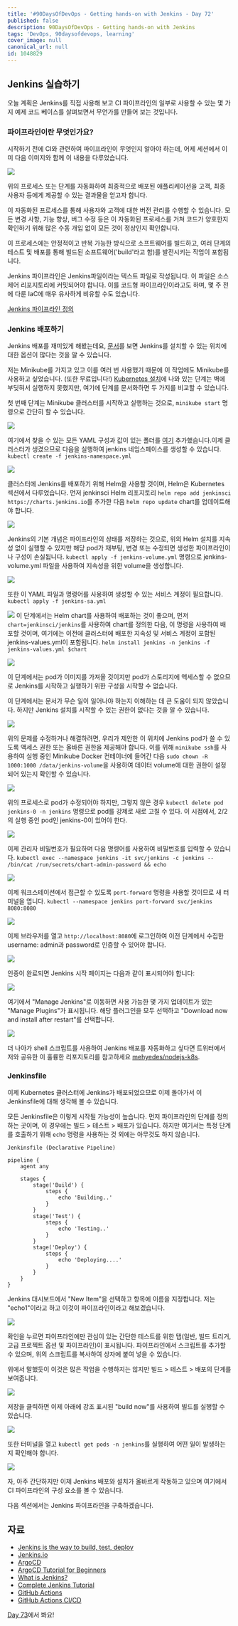 ```yaml
---
title: '#90DaysOfDevOps - Getting hands-on with Jenkins - Day 72'
published: false
description: 90DaysOfDevOps - Getting hands-on with Jenkins
tags: 'DevOps, 90daysofdevops, learning'
cover_image: null
canonical_url: null
id: 1048829
---
```


## Jenkins 실습하기

오늘 계획은 Jenkins를 직접 사용해 보고 CI 파이프라인의 일부로 사용할 수 있는 몇 가지 예제 코드 베이스를 살펴보면서 무언가를 만들어 보는 것입니다.

### 파이프라인이란 무엇인가요?

시작하기 전에 CI와 관련하여 파이프라인이 무엇인지 알아야 하는데, 어제 세션에서 이미 다음 이미지와 함께 이 내용을 다루었습니다.

![](/2022/Days/Images/Day71_CICD4.png)

위의 프로세스 또는 단계를 자동화하여 최종적으로 배포된 애플리케이션을 고객, 최종 사용자 등에게 제공할 수 있는 결과물을 얻고자 합니다.

이 자동화된 프로세스를 통해 사용자와 고객에 대한 버전 관리를 수행할 수 있습니다. 모든 변경 사항, 기능 향상, 버그 수정 등은 이 자동화된 프로세스를 거쳐 코드가 양호한지 확인하기 위해 많은 수동 개입 없이 모든 것이 정상인지 확인합니다.

이 프로세스에는 안정적이고 반복 가능한 방식으로 소프트웨어를 빌드하고, 여러 단계의 테스트 및 배포를 통해 빌드된 소프트웨어('build'라고 함)를 발전시키는 작업이 포함됩니다.

Jenkins 파이프라인은 Jenkins파일이라는 텍스트 파일로 작성됩니다. 이 파일은 소스 제어 리포지토리에 커밋되어야 합니다. 이를 코드형 파이프라인이라고도 하며, 몇 주 전에 다룬 IaC에 매우 유사하게 비유할 수도 있습니다.

[Jenkins 파이프라인 정의](https://www.jenkins.io/doc/book/pipeline/#ji-toolbar)

### Jenkins 배포하기

Jenkins 배포를 재미있게 해봤는데요, [문서](https://www.jenkins.io/doc/book/installing/)를 보면 Jenkins를 설치할 수 있는 위치에 대한 옵션이 많다는 것을 알 수 있습니다.

저는 Minikube를 가지고 있고 이를 여러 번 사용했기 때문에 이 작업에도 Minikube를 사용하고 싶었습니다. (또한 무료입니다!) [Kubernetes 설치](https://www.jenkins.io/doc/book/installing/kubernetes/)에 나와 있는 단계는 벽에 부딪혀서 실행하지 못했지만, 여기에 단계를 문서화하면 두 가지를 비교할 수 있습니다.

첫 번째 단계는 Minikube 클러스터를 시작하고 실행하는 것으로, `minikube start` 명령으로 간단히 할 수 있습니다.

![](/2022/Days/Images/Day72_CICD1.png)

여기에서 찾을 수 있는 모든 YAML 구성과 값이 있는 폴더를 [여기](/2022/Days/CICD/Jenkins) 추가했습니다.이제 클러스터가 생겼으므로 다음을 실행하여 jenkins 네임스페이스를 생성할 수 있습니다. `kubectl create -f jenkins-namespace.yml`

![](/2022/Days/Images/Day72_CICD2.png)

클러스터에 Jenkins를 배포하기 위해 Helm을 사용할 것이며, Helm은 Kubernetes 섹션에서 다루었습니다. 먼저 jenkinsci Helm 리포지토리 `helm repo add jenkinsci https://charts.jenkins.io`를 추가한 다음 `helm repo update` chart를 업데이트해야 합니다.

![](/2022/Days/Images/Day72_CICD3.png)

Jenkins의 기본 개념은 파이프라인의 상태를 저장하는 것으로, 위의 Helm 설치를 지속성 없이 실행할 수 있지만 해당 pod가 재부팅, 변경 또는 수정되면 생성한 파이프라인이나 구성이 손실됩니다. `kubectl apply -f jenkins-volume.yml` 명령으로 jenkins-volume.yml 파일을 사용하여 지속성을 위한 volume을 생성합니다.

![](/2022/Days/Images/Day72_CICD4.png)

또한 이 YAML 파일과 명령어를 사용하여 생성할 수 있는 서비스 계정이 필요합니다. `kubectl apply -f jenkins-sa.yml`

![](/2022/Days/Images/Day72_CICD5.png)
이 단계에서는 Helm chart를 사용하여 배포하는 것이 좋으며, 먼저 `chart=jenkinsci/jenkins`를 사용하여 chart를 정의한 다음, 이 명령을 사용하여 배포할 것이며, 여기에는 이전에 클러스터에 배포한 지속성 및 서비스 계정이 포함된 jenkins-values.yml이 포함됩니다. `helm install jenkins -n jenkins -f jenkins-values.yml $chart`

![](/2022/Days/Images/Day72_CICD6.png)

이 단계에서는 pod가 이미지를 가져올 것이지만 pod가 스토리지에 액세스할 수 없으므로 Jenkins를 시작하고 실행하기 위한 구성을 시작할 수 없습니다.

이 단계에서는 문서가 무슨 일이 일어나야 하는지 이해하는 데 큰 도움이 되지 않았습니다. 하지만 Jenkins 설치를 시작할 수 있는 권한이 없다는 것을 알 수 있습니다.

![](/2022/Days/Images/Day72_CICD7.png)

위의 문제를 수정하거나 해결하려면, 우리가 제안한 이 위치에 Jenkins pod가 쓸 수 있도록 액세스 권한 또는 올바른 권한을 제공해야 합니다. 이를 위해 `minikube ssh`를 사용하여 실행 중인 Minikube Docker 컨테이너에 들어간 다음 `sudo chown -R 1000:1000 /data/jenkins-volume`을 사용하여 데이터 volume에 대한 권한이 설정되어 있는지 확인할 수 있습니다.

![](/2022/Days/Images/Day72_CICD8.png)

위의 프로세스로 pod가 수정되어야 하지만, 그렇지 않은 경우 `kubectl delete pod jenkins-0 -n jenkins` 명령으로 pod를 강제로 새로 고칠 수 있다. 이 시점에서, 2/2의 실행 중인 pod인 jenkins-0이 있어야 한다.

![](/2022/Days/Images/Day72_CICD9.png)

이제 관리자 비밀번호가 필요하며 다음 명령어를 사용하여 비밀번호를 입력할 수 있습니다. `kubectl exec --namespace jenkins -it svc/jenkins -c jenkins -- /bin/cat /run/secrets/chart-admin-password && echo`

![](/2022/Days/Images/Day72_CICD10.png)

이제 워크스테이션에서 접근할 수 있도록 `port-forward` 명령을 사용할 것이므로 새 터미널을 엽니다. `kubectl --namespace jenkins port-forward svc/jenkins 8080:8080`

![](/2022/Days/Images/Day72_CICD11.png)

이제 브라우저를 열고 `http://localhost:8080`에 로그인하여 이전 단계에서 수집한 username: admin과 password로 인증할 수 있어야 합니다.

![](/2022/Days/Images/Day72_CICD12.png)

인증이 완료되면 Jenkins 시작 페이지는 다음과 같이 표시되어야 합니다:

![](/2022/Days/Images/Day72_CICD13.png)

여기에서 "Manage Jenkins"로 이동하면 사용 가능한 몇 가지 업데이트가 있는 "Manage Plugins"가 표시됩니다. 해당 플러그인을 모두 선택하고 "Download now and install after restart"를 선택합니다.

![](/2022/Days/Images/Day72_CICD14.png)

더 나아가 shell 스크립트를 사용하여 Jenkins 배포를 자동화하고 싶다면 트위터에서 저와 공유한 이 훌륭한 리포지토리를 참고하세요 [mehyedes/nodejs-k8s](https://github.com/mehyedes/nodejs-k8s/blob/main/docs/automated-setup.md).

### Jenkinsfile

이제 Kubernetes 클러스터에 Jenkins가 배포되었으므로 이제 돌아가서 이 Jenkinsfile에 대해 생각해 볼 수 있습니다.

모든 Jenkinsfile은 이렇게 시작될 가능성이 높습니다. 먼저 파이프라인의 단계를 정의하는 곳이며, 이 경우에는 빌드 > 테스트 > 배포가 있습니다. 하지만 여기서는 특정 단계를 호출하기 위해 `echo` 명령을 사용하는 것 외에는 아무것도 하지 않습니다.

```
Jenkinsfile (Declarative Pipeline)

pipeline {
    agent any

    stages {
        stage('Build') {
            steps {
                echo 'Building..'
            }
        }
        stage('Test') {
            steps {
                echo 'Testing..'
            }
        }
        stage('Deploy') {
            steps {
                echo 'Deploying....'
            }
        }
    }
}

```

Jenkins 대시보드에서 "New Item"을 선택하고 항목에 이름을 지정합니다. 저는 "echo1"이라고 하고 이것이 파이프라인이라고 해보겠습니다.

![](/2022/Days/Images/Day72_CICD15.png)

확인을 누르면 파이프라인에만 관심이 있는 간단한 테스트를 위한 탭(일반, 빌드 트리거, 고급 프로젝트 옵션 및 파이프라인)이 표시됩니다. 파이프라인에서 스크립트를 추가할 수 있으며, 위의 스크립트를 복사하여 상자에 붙여 넣을 수 있습니다.

위에서 말했듯이 이것은 많은 작업을 수행하지는 않지만 빌드 > 테스트 > 배포의 단계를 보여줍니다.

![](/2022/Days/Images/Day72_CICD16.png)

저장을 클릭하면 이제 아래에 강조 표시된 "build now"를 사용하여 빌드를 실행할 수 있습니다.

![](/2022/Days/Images/Day72_CICD17.png)

또한 터미널을 열고 `kubectl get pods -n jenkins`를 실행하여 어떤 일이 발생하는지 확인해야 합니다.

![](/2022/Days/Images/Day72_CICD18.png)

자, 아주 간단하지만 이제 Jenkins 배포와 설치가 올바르게 작동하고 있으며 여기에서 CI 파이프라인의 구성 요소를 볼 수 있습니다.

다음 섹션에서는 Jenkins 파이프라인을 구축하겠습니다.

## 자료

- [Jenkins is the way to build, test, deploy](https://youtu.be/_MXtbjwsz3A)
- [Jenkins.io](https://www.jenkins.io/)
- [ArgoCD](https://argo-cd.readthedocs.io/en/stable/)
- [ArgoCD Tutorial for Beginners](https://www.youtube.com/watch?v=MeU5_k9ssrs)
- [What is Jenkins?](https://www.youtube.com/watch?v=LFDrDnKPOTg)
- [Complete Jenkins Tutorial](https://www.youtube.com/watch?v=nCKxl7Q_20I&t=3s)
- [GitHub Actions](https://www.youtube.com/watch?v=R8_veQiYBjI)
- [GitHub Actions CI/CD](https://www.youtube.com/watch?v=mFFXuXjVgkU)

[Day 73](day73.md)에서 봐요!
